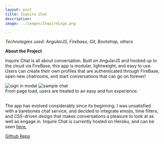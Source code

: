 ```yaml
---
layout: post
title: Inquire Chat
description:
image: ../images/InquireLogo.png

---
```

_Technologies used: AngularJS, Firebase, Git, Bootstrap, others_

**About the Project**

Inquire Chat is all about conversation. Built on AngularJS and hooked up to the cloud via FireBase, this app is modular, lightweight, and easy to use. Users can create their own profiles that are authenticated through FireBase, open new chatrooms, and start conversations that can go on forever!

<div class="row">
	<img class="col" src="{{ site.baseurl }}/images/Inquire_signin.jpeg" alt="sign in modal" title="example image"/>
	<img class="col" src="{{ site.baseurl }}/images/sample_chat.jpeg" alt="sample chat" title="example image"/>
</div>
<div class="caption">
	From page load, users are treated to an easy and fun experience.
</div><br>

The app has evolved considerably since its beginning. I was unsatisfied with a barebones chat service, and decided to integrate emojis, time filters, and CSS-driven design that makes conversations a pleasure to look at as well as engage in. Inquire Chat is currently hosted on Heroku, and can be seen [here.](https://inquire-chat.herokuapp.com)

[Github Repo](https://github.com/DLakin01/Inquire)

